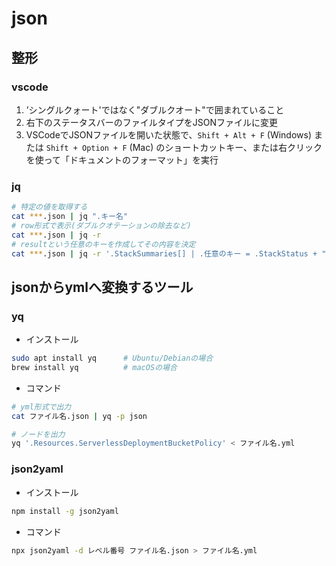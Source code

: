 # json

## 整形

### vscode

1. ’シングルクォート'ではなく"ダブルクオート"で囲まれていること
1. 右下のステータスバーのファイルタイプをJSONファイルに変更
1. VSCodeでJSONファイルを開いた状態で、`Shift + Alt + F` (Windows) または `Shift + Option + F` (Mac) のショートカットキー、または右クリックを使って「ドキュメントのフォーマット」を実行

### jq

```sh
# 特定の値を取得する
cat ***.json | jq ".キー名"
# row形式で表示(ダブルクオテーションの除去など)
cat ***.json | jq -r
# resultという任意のキーを作成してその内容を決定
cat ***.json | jq -r '.StackSummaries[] | .任意のキー = .StackStatus + " " + .LastUpdatedTime + " " + .StackName | .任意のキー'
```

## jsonからymlへ変換するツール

### yq

- インストール

```sh
sudo apt install yq      # Ubuntu/Debianの場合
brew install yq          # macOSの場合
```

- コマンド

```sh
# yml形式で出力
cat ファイル名.json | yq -p json

# ノードを出力
yq '.Resources.ServerlessDeploymentBucketPolicy' < ファイル名.yml
```

### json2yaml

- インストール

```sh
npm install -g json2yaml
```

- コマンド

```sh
npx json2yaml -d レベル番号 ファイル名.json > ファイル名.yml
```
